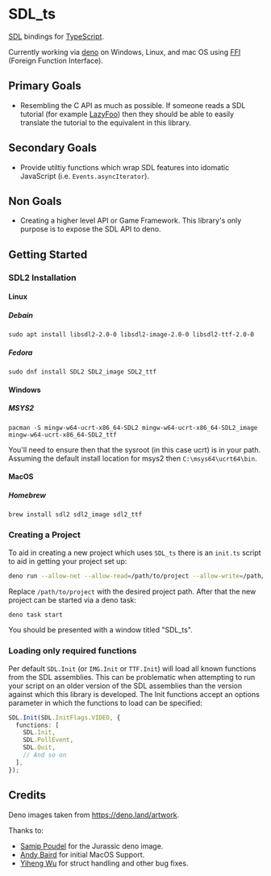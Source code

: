 # SDL_ts

[SDL](https://www.libsdl.org/) bindings for [TypeScript](https://www.typescriptlang.org/).

Currently working via [deno](https://deno.land/) on Windows, Linux, and mac OS using
[FFI](https://deno.land/manual/runtime/ffi_api) (Foreign Function Interface).

## Primary Goals

- Resembling the C API as much as possible. If someone reads a SDL tutorial (for example
  [LazyFoo](https://lazyfoo.net/tutorials/SDL/)) then they should be able to easily translate the tutorial to the
  equivalent in this library.

## Secondary Goals

- Provide utiltiy functions which wrap SDL features into idomatic JavaScript (i.e. `Events.asyncIterator`).

## Non Goals

- Creating a higher level API or Game Framework. This library's only purpose is to expose the SDL API to deno.

## Getting Started

### SDL2 Installation

#### Linux

##### Debain

```shell
sudo apt install libsdl2-2.0-0 libsdl2-image-2.0-0 libsdl2-ttf-2.0-0
```

##### Fedora

```shell
sudo dnf install SDL2 SDL2_image SDL2_ttf
```

#### Windows

##### MSYS2

```shell
pacman -S mingw-w64-ucrt-x86_64-SDL2 mingw-w64-ucrt-x86_64-SDL2_image mingw-w64-ucrt-x86_64-SDL2_ttf
```

You'll need to ensure then that the sysroot (in this case ucrt) is in your path. Assuming the default install location
for msys2 then `C:\msys64\ucrt64\bin`.

#### MacOS

##### Homebrew

```shell
brew install sdl2 sdl2_image sdl2_ttf
```

### Creating a Project

To aid in creating a new project which uses `SDL_ts` there is an `init.ts` script to aid in getting your project set up:

```bash
deno run --allow-net --allow-read=/path/to/project --allow-write=/path/to/project --import-map https://deno.land/x/sdl_ts@0.0.4/imports.deno.json https://deno.land/x/sdl_ts@0.0.4/init.ts /path/to/project
```

Replace `/path/to/project` with the desired project path. After that the new project can be started via a deno task:

```bash
deno task start
```

You should be presented with a window titled "SDL_ts".

### Loading only required functions

Per default `SDL.Init` (or `IMG.Init` or `TTF.Init`) will load all known functions from the SDL assemblies. This can be
problematic when attempting to run your script on an older version of the SDL assemblies than the version against which
this library is developed. The Init functions accept an options parameter in which the functions to load can be
specified:

```ts
SDL.Init(SDL.InitFlags.VIDEO, {
  functions: [
    SDL.Init,
    SDL.PollEvent,
    SDL.Quit,
    // And so on
  ],
});
```

## Credits

Deno images taken from https://deno.land/artwork.

Thanks to:

- [Samip Poudel](https://github.com/SamipPoudel58) for the Jurassic deno image.
- [Andy Baird](https://github.com/ajbdev) for initial MacOS Support.
- [Yiheng Wu](https://github.com/jingkaimori) for struct handling and other bug fixes.
